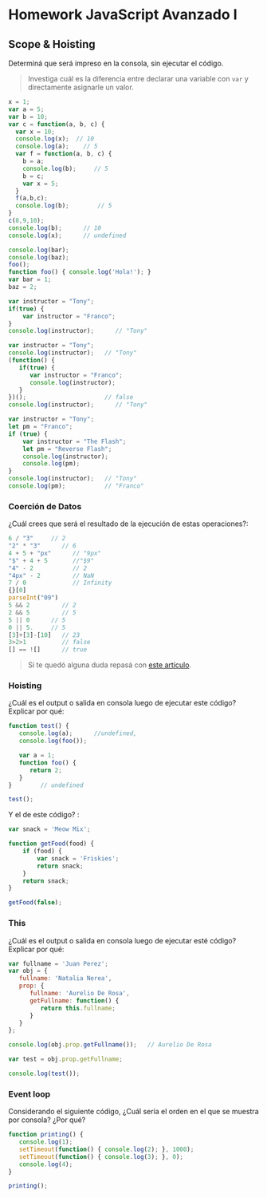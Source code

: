  
# Homework JavaScript Avanzado I

## Scope & Hoisting

Determiná que será impreso en la consola, sin ejecutar el código.

> Investiga cuál es la diferencia entre declarar una variable con `var` y directamente asignarle un valor.

```javascript
x = 1;
var a = 5;
var b = 10;
var c = function(a, b, c) {
  var x = 10;
  console.log(x);  // 10
  console.log(a);    // 5
  var f = function(a, b, c) {
    b = a;
    console.log(b);     // 5
    b = c;
    var x = 5;
  }
  f(a,b,c);
  console.log(b);        // 5
}
c(8,9,10);
console.log(b);      // 10
console.log(x);      // undefined
```

```javascript
console.log(bar);
console.log(baz);
foo();
function foo() { console.log('Hola!'); }
var bar = 1;
baz = 2;
```

```javascript
var instructor = "Tony";
if(true) {
    var instructor = "Franco";
}
console.log(instructor);      // "Tony"
```

```javascript
var instructor = "Tony";
console.log(instructor);   // "Tony"
(function() {
   if(true) {
      var instructor = "Franco";
      console.log(instructor);
   }
})();                      // false
console.log(instructor);      // "Tony"
```

```javascript
var instructor = "Tony";
let pm = "Franco";
if (true) {
    var instructor = "The Flash";
    let pm = "Reverse Flash";
    console.log(instructor);
    console.log(pm);
}
console.log(instructor);   // "Tony"
console.log(pm);           // "Franco"
```
### Coerción de Datos

¿Cuál crees que será el resultado de la ejecución de estas operaciones?:

```javascript
6 / "3"     // 2
"2" * "3"      // 6
4 + 5 + "px"      // "9px"
"$" + 4 + 5       //"$9"
"4" - 2           // 2
"4px" - 2         // NaN
7 / 0             // Infinity
{}[0]
parseInt("09")
5 && 2         // 2
2 && 5         // 5 
5 || 0      // 5 
0 || 5.     // 5
[3]+[3]-[10]   // 23
3>2>1          // false
[] == ![]      // true
```

> Si te quedó alguna duda repasá con [este artículo](http://javascript.info/tutorial/object-conversion).


### Hoisting

¿Cuál es el output o salida en consola luego de ejecutar este código? Explicar por qué:

```javascript
function test() {
   console.log(a);      //undefined,
   console.log(foo());

   var a = 1;
   function foo() {
      return 2;
   }
}        // undefined

test();
```

Y el de este código? :

```javascript
var snack = 'Meow Mix';

function getFood(food) {
    if (food) {
        var snack = 'Friskies';
        return snack;
    }
    return snack;
}

getFood(false);
```


### This

¿Cuál es el output o salida en consola luego de ejecutar esté código? Explicar por qué:

```javascript
var fullname = 'Juan Perez';
var obj = {
   fullname: 'Natalia Nerea',
   prop: {
      fullname: 'Aurelio De Rosa',
      getFullname: function() {
         return this.fullname;
      }
   }
};  

console.log(obj.prop.getFullname());   // Aurelio De Rosa

var test = obj.prop.getFullname;

console.log(test());
```

### Event loop

Considerando el siguiente código, ¿Cuál sería el orden en el que se muestra por consola? ¿Por qué?

```javascript
function printing() {
   console.log(1);
   setTimeout(function() { console.log(2); }, 1000);
   setTimeout(function() { console.log(3); }, 0);
   console.log(4);
}

printing();
```
